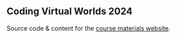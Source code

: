 
## Coding Virtual Worlds 2024

Source code & content for the [course materials website](https://aaltovirtualworlds.xyz/).
